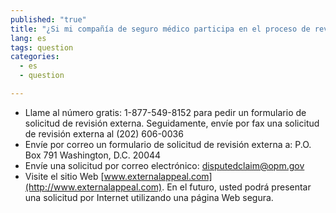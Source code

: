 ```yaml
---
published: "true"
title: "¿Si mi compañía de seguro médico participa en el proceso de revisión externa administrado por HHS, cómo solicito una apelación externa?"
lang: es
tags: question
categories: 
  - es
  - question

---
```


* Llame al número gratis: 1-877-549-8152  para pedir un formulario de solicitud de revisión externa. Seguidamente, envíe por fax una solicitud de revisión externa al (202) 606-0036
* Envíe por correo un formulario de solicitud de revisión externa a: 
P.O. Box 791
Washington, D.C. 20044
* Envíe una solicitud por correo electrónico: [disputedclaim@opm.gov](mailto:disputedclaim@opm.gov)
* Visite el sitio Web [www.externalappeal.com](http://www.externalappeal.com). En el futuro, usted podrá presentar una solicitud por Internet utilizando una página Web segura.
